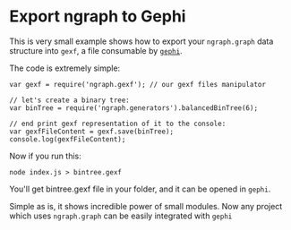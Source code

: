 # Export ngraph to Gephi

This is very small example shows how to export your `ngraph.graph` data structure
into `gexf`, a file consumable by [`gephi`](https://gephi.org/).

The code is extremely simple:

```
var gexf = require('ngraph.gexf'); // our gexf files manipulator

// let's create a binary tree:
var binTree = require('ngraph.generators').balancedBinTree(6);

// end print gexf representation of it to the console:
var gexfFileContent = gexf.save(binTree);
console.log(gexfFileContent);
```

Now if you run this:
```
node index.js > bintree.gexf
```

You'll get bintree.gexf file in your folder, and it can be opened in `gephi`.

Simple as is, it shows incredible power of small modules. Now any project which
uses `ngraph.graph` can be easily integrated with `gephi`
